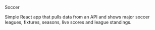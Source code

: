 Soccer

Simple React app that pulls data from an API and shows major soccer leagues, fixtures, seasons, live scores and league standings.


